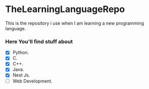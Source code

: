 # TheLearningLanguageRepo
This is the repository i use when I am learning a new programming language. 
### Here You'll find stuff about
 - [x] Python.
 - [x] C.
 - [x] C++.
 - [x] Java.
 - [x] Nest Js.
 - [ ] Web Development.
